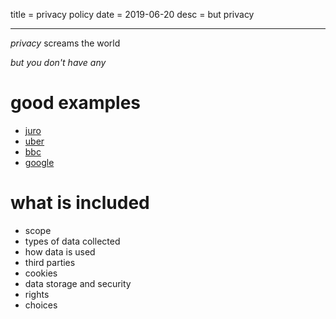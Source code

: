 title = privacy policy
date = 2019-06-20
desc = but privacy

---

_privacy_ screams the world

_but you don't have any_

# good examples

- [juro](https://juro.com/policy.html)
- [uber](https://privacy.uber.com/policy)
- [bbc](https://www.bbc.co.uk/usingthebbc/privacy/)
- [google](https://policies.google.com/privacy)

# what is included

- scope
- types of data collected
- how data is used
- third parties
- cookies
- data storage and security
- rights
- choices
